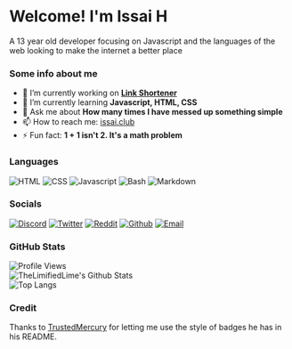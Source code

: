<!--
**TheLimifiedLime/TheLimifiedLime** is a ✨ _special_ ✨ repository because its `README.md` (this file) appears on your GitHub profile. -->

# Welcome! I'm Issai H

A 13 year old developer focusing on Javascript and the languages of the web looking to make the internet a better place

### Some info about me

- 🔭 I’m currently working on **[Link Shortener](https://github.com/TheLimifiedLime/Link-Shortener-Bot)**
- 🌱 I’m currently learning **Javascript, HTML, CSS**
- 💬 Ask me about **How many times I have messed up something simple**
- 📫 How to reach me: [issai.club](https://issai.club)
- ⚡ Fun fact: **1 + 1 isn't 2. It's a math problem**

### Languages

![HTML](https://img.shields.io/badge/HTML-E34F26?logo=html5&logoColor=ffffff&style=for-the-badge)
![CSS](https://img.shields.io/badge/CSS-1572B6?logo=css3&logoColor=ffffff&style=for-the-badge)
![Javascript](https://img.shields.io/badge/JavaScript-F7DF1E?logo=javascript&logoColor=ffffff&style=for-the-badge)
![Bash](https://img.shields.io/badge/Bash-4EAA25?logo=gnu-bash&logoColor=ffffff&style=for-the-badge)
![Markdown](https://img.shields.io/badge/Markdown-000000?logo=markdown&logoColor=ffffff&style=for-the-badge)

### Socials

[![Discord](https://img.shields.io/badge/Discord-7289DA?logo=discord&logoColor=ffffff&style=for-the-badge)](https://dsc.gg/bots)
[![Twitter](https://img.shields.io/badge/Twitter-1DA1F2?logo=twitter&logoColor=ffffff&style=for-the-badge)](https://twitter.com/TheLimifiedLime)
[![Reddit](https://img.shields.io/badge/Reddit-FF4500?logo=reddit&logoColor=ffffff&style=for-the-badge)](https://reddit.com/u/TheLimifiedLime)
[![Github](https://img.shields.io/badge/GitHub-181717?logo=github&logoColor=ffffff&style=for-the-badge)](https://github.com/TheLimifiedLime)
[![Email](https://img.shields.io/badge/Email-D14836?logo=gmail&logoColor=ffffff&style=for-the-badge)](mailto:opensource@thelimifiedlime.anonaddy.com)

### GitHub Stats

![Profile Views](https://api.ghprofile.me/view?username=TheLimifiedLime&color=2ECC71)  
![TheLimifiedLime's Github Stats](https://stats.issai.club/api?username=TheLimifiedLime&theme=vue-dark&count_private=true)  
![Top Langs](https://stats.issai.club/api/top-langs/?username=TheLimifiedLime&theme=vue-dark)

### Credit

Thanks to [TrustedMercury](https://github.com/TrustedMercury) for letting me use the style of badges he has in his README.
